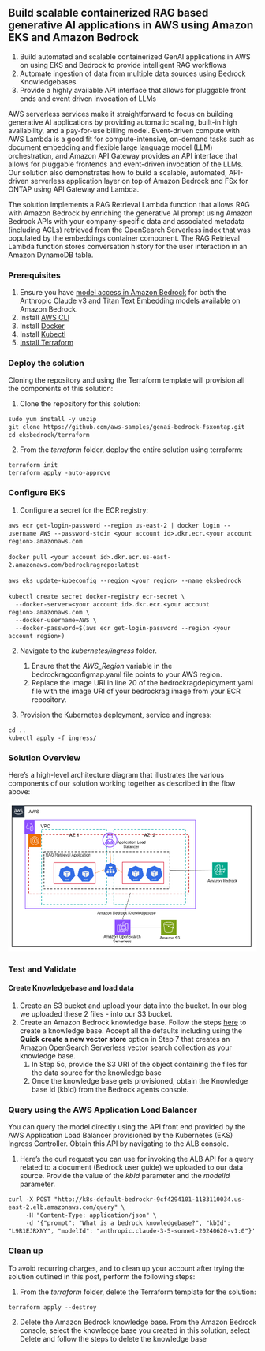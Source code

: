 

## Build scalable containerized RAG based generative AI applications in AWS using Amazon EKS and Amazon Bedrock

1. Build automated and scalable containerized GenAI applications in AWS on using EKS and Bedrock to provide intelligent RAG workflows
2. Automate ingestion of data from multiple data sources using Bedrock Knowledgebases
3. Provide a highly available API interface that allows for pluggable front ends and event driven invocation of LLMs


AWS serverless services make it straightforward to focus on building generative AI applications by providing automatic scaling, built-in high availability, and a pay-for-use billing model. Event-driven compute with AWS Lambda is a good fit for compute-intensive, on-demand tasks such as document embedding and flexible large language model (LLM) orchestration, and Amazon API Gateway provides an API interface that allows for pluggable frontends and event-driven invocation of the LLMs. Our solution also demonstrates how to build a scalable, automated, API-driven serverless application layer on top of Amazon Bedrock and FSx for ONTAP using API Gateway and Lambda.

The solution implements a RAG Retrieval Lambda function that allows RAG with Amazon Bedrock by enriching the generative AI prompt using Amazon Bedrock APIs with your company-specific data and associated metadata (including ACLs) retrieved from the OpenSearch Serverless index that was populated by the embeddings container component. The RAG Retrieval Lambda function stores conversation history for the user interaction in an Amazon DynamoDB table.

### Prerequisites

1. Ensure you have [model access in Amazon Bedrock](https://docs.aws.amazon.com/bedrock/latest/userguide/model-access.html) for both the Anthropic Claude v3 and Titan Text Embedding models available on Amazon Bedrock.
2. Install [AWS CLI](https://aws.amazon.com/cli)
3. Install [Docker](https://docs.docker.com/engine/install/)
4. Install [Kubectl](https://kubernetes.io/docs/tasks/tools/)
5. [Install Terraform](https://learn.hashicorp.com/tutorials/terraform/install-cli)

### Deploy the solution
Cloning the repository and using the Terraform template will provision all the components of this solution:

1. Clone the repository for this solution:
```
sudo yum install -y unzip
git clone https://github.com/aws-samples/genai-bedrock-fsxontap.git
cd eksbedrock/terraform
```
2. From the _terraform_ folder, deploy the entire solution using terraform:
```
terraform init
terraform apply -auto-approve
```

### Configure EKS

1. Configure a secret for the ECR registry:
```
aws ecr get-login-password --region us-east-2 | docker login --username AWS --password-stdin <your account id>.dkr.ecr.<your account region>.amazonaws.com

docker pull <your account id>.dkr.ecr.us-east-2.amazonaws.com/bedrockragrepo:latest

aws eks update-kubeconfig --region <your region> --name eksbedrock

kubectl create secret docker-registry ecr-secret \
  --docker-server=<your account id>.dkr.ecr.<your account region>.amazonaws.com \
  --docker-username=AWS \
  --docker-password=$(aws ecr get-login-password --region <your account region>)

```
2. Navigate to the _kubernetes/ingress_ folder. 
    1. Ensure that the _AWS_Region_ variable in the bedrockragconfigmap.yaml file points to your AWS region.
    2. Replace the image URI in line 20 of the bedrockragdeployment.yaml file with the image URI of your bedrockrag image from your ECR repository.

3. Provision the Kubernetes deployment, service and ingress:
```
cd ..
kubectl apply -f ingress/
```


### Solution Overview

Here’s a high-level architecture diagram that illustrates the various components of our solution working together as described in the flow above:

![Solution Architecture](/eksbedrock/images/solution-arch.png)



### Test and Validate

#### Create Knowledgebase and load data 

1. Create an S3 bucket and upload your data into the bucket. In our blog we uploaded these 2 files - into our S3 bucket. 
2. Create an Amazon Bedrock knowledge base. Follow the steps [here](https://docs.aws.amazon.com/bedrock/latest/userguide/knowledge-base-create.html) to create a knowledge base. Accept all the defaults including using the **Quick create a new vector store** option in Step 7 that creates an Amazon OpenSearch Serverless vector search collection as your knowledge base. 
    1. In Step 5c, provide the S3 URI of the object containing the files for the data source for the knowledge base
    2. Once the knowledge base gets provisioned, obtain the Knowledge base id (kbId) from the Bedrock agents console.

### Query using the AWS Application Load Balancer 

You can query the model directly using the API front end provided by the AWS Application Load Balancer provisioned by the Kubernetes (EKS) Ingress Controller. Obtain this API by navigating to the ALB console.

1. Here’s the curl request you can use for invoking the ALB API for a query related to a document (Bedrock user guide) we uploaded to our data source. Provide the value of the *kbId* parameter and the *modelId* parameter. 
```
curl -X POST "http://k8s-default-bedrockr-9cf4294101-1183110034.us-east-2.elb.amazonaws.com/query" \
     -H "Content-Type: application/json" \
     -d '{"prompt": "What is a bedrock knowledgebase?", "kbId": "L9R1EJRXNY", "modelId": "anthropic.claude-3-5-sonnet-20240620-v1:0"}'
```
### Clean up

To avoid recurring charges, and to clean up your account after trying the solution outlined in this post, perform the following steps:

1. From the _terraform_ folder, delete the Terraform template for the solution:
```
terraform apply --destroy
```
2. Delete the Amazon Bedrock knowledge base. From the Amazon Bedrock console, select the knowledge base you created in this solution, select Delete and follow the steps to delete the knowledge base
